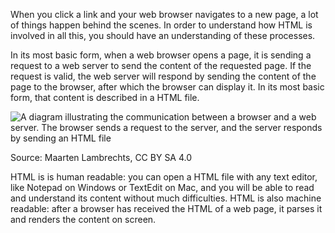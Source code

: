 When you click a link and your web browser navigates to a new page, a lot of things happen behind the scenes. In order to understand how HTML is involved in all this, you should have an understanding of these processes.

In its most basic form, when a web browser opens a page, it is sending a request to a web server to send the content of the requested page. If the request is valid, the web server will respond by sending the content of the page to the browser, after which the browser can display it. In its most basic form, that content is described in a HTML file.

![A diagram illustrating the communication between a browser and a web server. The browser sends a request to the server, and the server responds by sending an HTML file](HTML%20101%20669091b94f10444db4b140f91662a708/simple-request2x.png)

Source: Maarten Lambrechts, CC BY SA 4.0

HTML is is human readable: you can open a HTML file with any text editor, like Notepad on Windows or TextEdit on Mac, and you will be able to read and understand its content without much difficulties. HTML is also machine readable: after a browser has received the HTML of a web page, it parses it and renders the content on screen.